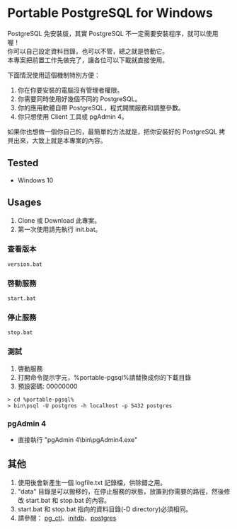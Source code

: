 # Portable PostgreSQL for Windows
PostgreSQL 免安裝版，其實 PostgreSQL 不一定需要安裝程序，就可以使用喔！<br/>
你可以自己設定資料目錄，也可以不管，總之就是啓動它。<br/>
本專案把前置工作先做完了，讓各位可以下載就直接使用。

下面情況使用這個機制特別方便：
1. 你在你要安裝的電腦沒有管理者權限。
2. 你需要同時使用好幾個不同的 PostgreSQL。
3. 你的應用軟體自帶 PostgreSQL，程式開關服務和調整參數。
4. 你只想使用 Client 工具或 pgAdmin 4。

如果你也想做一個你自己的，最簡單的方法就是，把你安裝好的 PostgreSQL 拷貝出來，大致上就是本專案的內容。

## Tested
- Windows 10

## Usages

1. Clone 或 Download 此專案。
2. 第一次使用請先執行 init.bat。

### 查看版本
```
version.bat
```
### 啓動服務
```
start.bat
```
### 停止服務
```
stop.bat
```
### 測試
1. 啓動服務
2. 打開命令提示字元，%portable-pgsql%請替換成你的下載目錄
3. 預設密碼: 00000000

```
> cd %portable-pgsql%
> bin\psql -U postgres -h localhost -p 5432 postgres
```

### pgAdmin 4
- 直接執行 "pgAdmin 4\bin\pgAdmin4.exe"

## 其他
1. 使用後會新產生一個 logfile.txt 記錄檔，供除錯之用。
2. "data" 目錄是可以搬移的，在停止服務的狀態，放置到你需要的路徑，然後修改 start.bat 和 stop.bat 的內容。
3. start.bat 和 stop.bat 指向的資料目錄(-D directory)必須相同。
4. 請參閱： [pg_ctl](https://www.postgresql.org/docs/current/app-pg-ctl.html)、[initdb](https://www.postgresql.org/docs/current/app-initdb.html)、[postgres](https://www.postgresql.org/docs/current/app-postgres.html)
